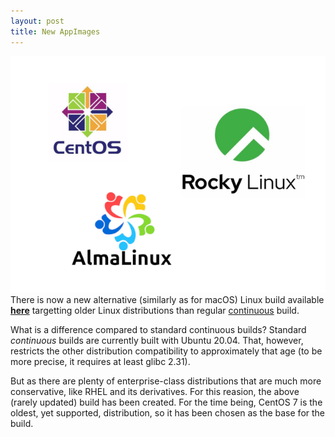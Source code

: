 ```yaml
---
layout: post
title: New AppImages
---
```

![Distro Logos](/img/rhel-derivatives.png)<br />
There is now a new alternative (similarly as for macOS) Linux build available
[**here**](https://frakira.fi.muni.cz/~xpulec/ug-alt-builds/)
targetting older Linux distributions than regular
[continuous](https://github.com/CESNET/UltraGrid/releases/tag/continuous)
build.

What is a difference compared to standard continuous builds? Standard
_continuous_ builds are currently built with Ubuntu 20.04. That, however,
restricts the other distribution compatibility to approximately that age
(to be more precise, it requires at least glibc 2.31).

But as there are plenty of enterprise-class distributions that are much more
conservative, like RHEL and its derivatives. For this reasion, the above
(rarely updated) build has been created. For the time being, CentOS 7 is the
oldest, yet supported, distribution, so it has been chosen as the base for
the build.


